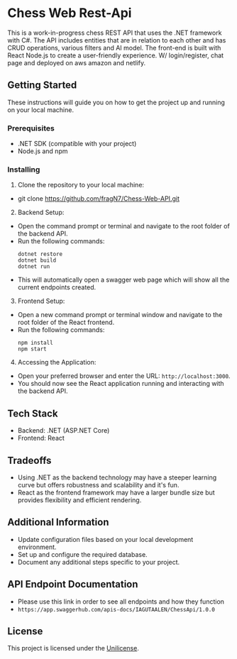 # Chess Web Rest-Api

This is a work-in-progress chess REST API that uses the .NET framework with C#. The API includes entities that are in relation to each other and has CRUD operations, various filters and AI model. The front-end is built with React Node.js to create a user-friendly experience. W/ login/register, chat page and deployed on aws amazon and netlify.

## Getting Started

These instructions will guide you on how to get the project up and running on your local machine.

### Prerequisites

- .NET SDK (compatible with your project)
- Node.js and npm

### Installing

1. Clone the repository to your local machine:
- git clone https://github.com/fragN7/Chess-Web-API.git

2. Backend Setup:
- Open the command prompt or terminal and navigate to the root folder of the backend API.
- Run the following commands:
  ```
  dotnet restore
  dotnet build
  dotnet run
  ```
- This will automatically open a swagger web page which will show all the current endpoints created.

3. Frontend Setup:
- Open a new command prompt or terminal window and navigate to the root folder of the React frontend.
- Run the following commands:
  ```
  npm install
  npm start
  ```

4. Accessing the Application:
- Open your preferred browser and enter the URL: `http://localhost:3000`.
- You should now see the React application running and interacting with the backend API.

## Tech Stack

- Backend: .NET (ASP.NET Core)
- Frontend: React

## Tradeoffs

- Using .NET as the backend technology may have a steeper learning curve but offers robustness and scalability and it's fun.
- React as the frontend framework may have a larger bundle size but provides flexibility and efficient rendering.

## Additional Information

- Update configuration files based on your local development environment.
- Set up and configure the required database.
- Document any additional steps specific to your project.

## API Endpoint Documentation
- Please use this link in order to see all endpoints and how they function
- `https://app.swaggerhub.com/apis-docs/IAGUTAALEN/ChessApi/1.0.0`

## License

This project is licensed under the [Unilicense](LICENSE).

